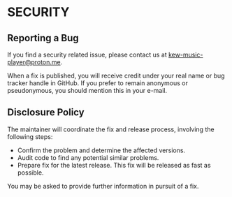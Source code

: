 # SECURITY

## Reporting a Bug

If you find a security related issue, please contact us at kew-music-player@proton.me.

When a fix is published, you will receive credit under your real name or bug
tracker handle in GitHub. If you prefer to remain anonymous or pseudonymous,
you should mention this in your e-mail.

## Disclosure Policy

The maintainer will coordinate the fix and release process, involving the
following steps:

  * Confirm the problem and determine the affected versions.
  * Audit code to find any potential similar problems.
  * Prepare fix for the latest release. This fix will be
    released as fast as possible.

You may be asked to provide further information in pursuit of a fix.
